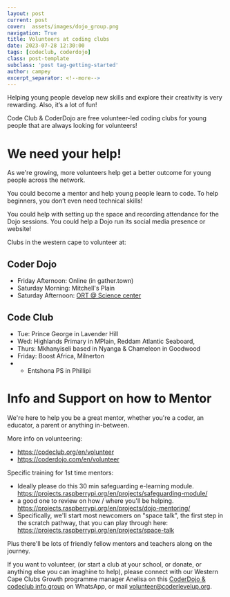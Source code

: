```yaml
---
layout: post
current: post
cover:  assets/images/dojo_group.png
navigation: True
title: Volunteers at coding clubs
date: 2023-07-28 12:30:00
tags: [codeclub, coderdojo]
class: post-template
subclass: 'post tag-getting-started'
author: campey
excerpt_separator: <!--more-->
---
```


Helping young people develop new skills and explore their creativity is very
rewarding. Also, it’s a lot of fun!

Code Club & CoderDojo are free volunteer-led coding clubs for young people that are always looking for volunteers!

# We need your help!

As we're growing, more volunteers help get a better outcome for young people across the network.

You could become a mentor and help young people learn to code. To help beginners, you don’t even need technical skills! 

You could help with setting up the space and recording attendance for the
Dojo sessions. You could help a Dojo run its social media presence or website!

Clubs in the western cape to volunteer at:

## Coder Dojo
 * Friday Afternoon: Online (in gather.town)
 * Saturday Morning: Mitchell's Plain 
 * Saturday Afternoon: [ORT @ Science center](https://zen.coderdojo.com/dojos/za/western-cape/cape-town-western-cape/observatory-cape-town-ortsa-cape-science-centre)

## Code Club
 * Tue: Prince George in Lavender Hill
 * Wed: Highlands Primary in MPlain, Reddam Atlantic Seaboard, 
 * Thurs: Mkhanyiseli based in Nyanga & Chameleon in Goodwood
 * Friday: Boost Africa, Milnerton
 * + Entshona PS in Phillipi


# Info and Support on how to Mentor
We're here to help you be a great mentor, whether you're a coder, an educator, a parent or anything in-between.

More info on volunteering:
 * <https://codeclub.org/en/volunteer>
 * <https://coderdojo.com/en/volunteer>

Specific training for 1st time mentors:
 * Ideally please do this 30 min safeguarding e-learning module. <https://projects.raspberrypi.org/en/projects/safeguarding-module/>
 * a good one to review on how / where you'll be helping. <https://projects.raspberrypi.org/en/projects/dojo-mentoring/>
 * Specifically, we'll start most newcomers on "space talk", the first step in the scratch pathway, that you can play through here: <https://projects.raspberrypi.org/en/projects/space-talk>

Plus there'll be lots of friendly fellow mentors and teachers along on the journey.

<!--more-->

If you want to volunteer, (or start a club at your school, or donate, or anything else you can imaghine to help), please connect with our Western Cape Clubs Growth programme manager Anelisa on this [CoderDojo & codeclub info group](https://chat.whatsapp.com/CyJGjMcAXpG4dpIJuxOZnU) on WhatsApp, or mail <volunteer@coderlevelup.org>.
